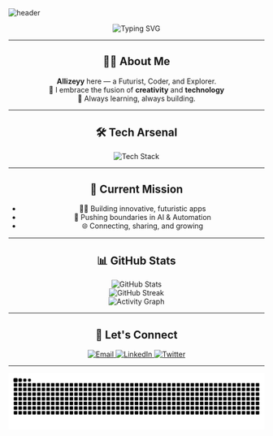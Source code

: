 <!-- ⚡ Futuristic GitHub README - AdulAlhy aka Allizeyy -->

<img src="https://capsule-render.vercel.app/api?type=waving&color=0:0fffd7,100:5e60ce&height=200&section=header&text=Allizeyy%20🚀&fontSize=50&fontAlignY=40&desc=Welcome%20to%20the%20Future!&descAlignY=60&descAlign=62" alt="header"/>

<p align="center">
  <img src="https://readme-typing-svg.herokuapp.com?font=Orbitron&size=28&duration=3000&color=5E60CE&center=true&vCenter=true&width=650&lines=👾+Hello+Earthlings!;⚡+Crafting+the+Future+One+Commit+at+a+Time;🛸+Exploring+Tech+Beyond+Boundaries" alt="Typing SVG"/>
</p>

---

<h2 align="center">🧑‍🚀 About Me</h2>

<p align="center">
  <b>Allizeyy</b> here — a Futurist, Coder, and Explorer.<br>
  🚀 I embrace the fusion of <b>creativity</b> and <b>technology</b><br>
  🌌 Always learning, always building.
</p>

---

<h2 align="center">🛠️ Tech Arsenal</h2>

<p align="center">
  <img src="https://skillicons.dev/icons?i=js,ts,python,react,go,astro,cpp,linux,git,figma,ai,vscode,nodejs" alt="Tech Stack" />
</p>

---

<h2 align="center">🚀 Current Mission</h2>

<ul align="center">
  <li>👨‍💻 Building innovative, futuristic apps</li>
  <li>🤖 Pushing boundaries in AI & Automation</li>
  <li>🌐 Connecting, sharing, and growing</li>
</ul>

---

<h2 align="center">📊 GitHub Stats</h2>

<p align="center">
  <img src="https://github-readme-stats.vercel.app/api?username=adulalhy&show_icons=true&theme=tokyonight&hide_border=true&rank_icon=github" alt="GitHub Stats" /><br>
  <img src="https://github-readme-streak-stats.herokuapp.com/?user=adulalhy&theme=tokyonight&hide_border=true" alt="GitHub Streak"/><br>
  <img src="https://github-readme-activity-graph.vercel.app/graph?username=adulalhy&theme=tokyo-night&hide_border=true" alt="Activity Graph"/>
</p>

---

<h2 align="center">📡 Let's Connect</h2>

<p align="center">
  <a href="mailto:adulalhy@gmail.com">
    <img alt="Email" src="https://img.shields.io/badge/Gmail-0fffd7?style=for-the-badge&logo=gmail&logoColor=white" />
  </a>
  <a href="https://linkedin.com/in/adulalhy">
    <img alt="LinkedIn" src="https://img.shields.io/badge/LinkedIn-5e60ce?style=for-the-badge&logo=linkedin&logoColor=white" />
  </a>
  <a href="https://twitter.com/adulalhy">
    <img alt="Twitter" src="https://img.shields.io/badge/X%20(Twitter)-272727?style=for-the-badge&logo=twitter&logoColor=white" />
  </a>
</p>

---

<p align="center">
  <img src="https://raw.githubusercontent.com/adulalhy/adulalhy/output/github-contribution-grid-snake.svg" alt="snake animation"/>
</p>

<!-- Made with ❤️ by Allizeyy -->
